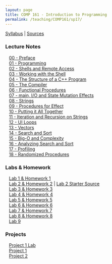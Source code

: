 ```yaml
---
layout: page
title: COMP 161 - Introduction to Programming
permalink: /teaching/COMP161/sp17/
---
```


[Syllabus](/teaching/COMP161/sp17/comp161-syllabus.pdf) |
[Sources](/teaching/COMP161/sp17/sp17/comp161-sources.pdf)

### Lecture Notes

&nbsp;&nbsp;&nbsp;[00 - Preface](/teaching/COMP161/sp17/sp17/notes/comp161-lectureNotes-00.pdf)  
&nbsp;&nbsp;&nbsp;[01 - Programming](/teaching/COMP161/sp17/sp17/notes/comp161-lectureNotes-01.pdf)  
&nbsp;&nbsp;&nbsp;[02 - Shells and Remote Access](/teaching/COMP161/sp17/sp17/notes/comp161-lectureNotes-02.pdf)  
&nbsp;&nbsp;&nbsp;[03 - Working with the Shell](/teaching/COMP161/sp17/notes/comp161-lectureNotes-03.pdf)  
&nbsp;&nbsp;&nbsp;[04 - The Structure of a C++ Program](/teaching/COMP161/sp17/notes/comp161-lectureNotes-04.pdf)  
&nbsp;&nbsp;&nbsp;[05 - The Compiler](/teaching/COMP161/sp17/notes/comp161-lectureNotes-05.pdf)  
&nbsp;&nbsp;&nbsp;[06 - Functional Procedures](/teaching/COMP161/sp17/notes/comp161-lectureNotes-06.pdf)  
&nbsp;&nbsp;&nbsp;[07 - main, I/O and State Mutation Effects](/teaching/COMP161/sp17/notes/comp161-lectureNotes-07.pdf)  
&nbsp;&nbsp;&nbsp;[08 - Strings](/teaching/COMP161/sp17/notes/comp161-lectureNotes-08.pdf)  
&nbsp;&nbsp;&nbsp;[09 - Procedures for Effect](/teaching/COMP161/sp17/notes/comp161-lectureNotes-09.pdf)  
&nbsp;&nbsp;&nbsp;[10 - Putting it All Together](/teaching/COMP161/sp17/notes/comp161-lectureNotes-10.pdf)  
&nbsp;&nbsp;&nbsp;[11 - Iteration and Recursion on Strings](/teaching/COMP161/sp17/notes/comp161-lectureNotes-11.pdf)  
&nbsp;&nbsp;&nbsp;[12 - UI Loops](/teaching/COMP161/sp17/notes/comp161-lectureNotes-12.pdf)  
&nbsp;&nbsp;&nbsp;[13 - Vectors](/teaching/COMP161/sp17/notes/comp161-lectureNotes-13.pdf)  
&nbsp;&nbsp;&nbsp;[14 - Search and Sort](/teaching/COMP161/sp17/notes/comp161-lectureNotes-14.pdf)  
&nbsp;&nbsp;&nbsp;[15 - Big-O and Complexity](/teaching/COMP161/sp17/notes/comp161-lectureNotes-15.pdf)  
&nbsp;&nbsp;&nbsp;[16 - Analyzing Search and Sort](/teaching/COMP161/sp17/notes/comp161-lectureNotes-16.pdf)  
&nbsp;&nbsp;&nbsp;[17 - Profiling ](/teaching/COMP161/sp17/notes/comp161-lectureNotes-17.pdf)  
&nbsp;&nbsp;&nbsp;[18 - Randomized Procedures](/teaching/COMP161/sp17/notes/comp161-lectureNotes-18.pdf)  

### Labs & Homework

&nbsp;&nbsp;&nbsp;[Lab 1 & Homework 1](/teaching/COMP161/sp17/labs/comp161-lab1.pdf)  
&nbsp;&nbsp;&nbsp;[Lab 2 & Homework 2](/teaching/COMP161/sp17/labs/comp161-lab2.pdf) | [Lab 2 Starter Source](/teaching/COMP161/sp17/labs/lab2.zip)   
&nbsp;&nbsp;&nbsp;[Lab 3 & Homework 3](/teaching/COMP161/sp17/labs/comp161-lab3.pdf)  
&nbsp;&nbsp;&nbsp;[Lab 4 & Homework 4](/teaching/COMP161/sp17/labs/comp161-lab4.pdf)  
&nbsp;&nbsp;&nbsp;[Lab 5 & Homework 5](/teaching/COMP161/sp17/labs/comp161-lab5.pdf)  
&nbsp;&nbsp;&nbsp;[Lab 6 & Homework 6](/teaching/COMP161/sp17/labs/comp161-lab6.pdf)  
&nbsp;&nbsp;&nbsp;[Lab 7 & Homework 7](/teaching/COMP161/sp17/labs/comp161-lab7.pdf)  
&nbsp;&nbsp;&nbsp;[Lab 8 & Homework 8](/teaching/COMP161/sp17/labs/comp161-lab8.pdf)  
&nbsp;&nbsp;&nbsp;[Lab 9](/teaching/COMP161/sp17/labs/comp161-lab9.pdf)  

### Projects

&nbsp;&nbsp;&nbsp;[Project 1 Lab](/teaching/COMP161/sp17/projects/comp161-proj1c-lab.pdf)  
&nbsp;&nbsp;&nbsp;[Project 1](/teaching/COMP161/sp17/projects/comp161-proj1c.pdf)  
&nbsp;&nbsp;&nbsp;[Project 2](/teaching/COMP161/sp17/projects/comp161-proj2-sp17.pdf)  

